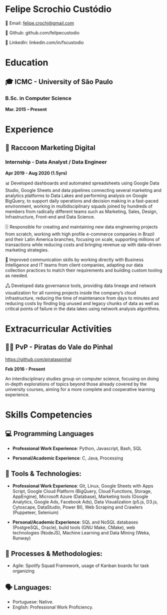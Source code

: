 
# Felipe Scrochio Custódio

📨 Email: felipe.crochi@gmail.com

🐙 Github: github.com/felipecustodio

💼 LinkedIn: linkedin.com/in/fscustodio


# Education

## 🎓 ICMC - University of São Paulo

### B.Sc. in Computer Science 

**Mar. 2015 – Present**


# Experience


## 🦝 Raccoon Marketing Digital

### Internship - Data Analyst / Data Engineer

**Apr 2019 - Aug 2020 (1.5yrs)**

📊 Developed dashboards and automated spreadsheets using Google Data Studio, Google Sheets and data pipelines connecting several marketing and analytics platforms to Data Lakes and performing analysis on Google BigQuery, to support daily operations and decision making in a fast-paced environment, working in multidisciplinary squads joined by hundreds of members from radically different teams such as Marketing, Sales, Design, Infrastructure, Front-end and
Data Science.

🗄️ Responsible for creating and maintaining new data engineering projects from scratch, working with high profile e-commerce companies in Brazil and their Latin America branches, focusing on scale, supporting millions of transactions while reducing costs and bringing revenue up with data-driven marketing strategies.

🤝 Improved communication skills by working directly with Business Intelligence and IT teams from client companies, adapting our data collection practices to match their requirements and building custom tooling as needed.

🖧 Developed data governance tools, providing data lineage and network visualization for all running projects inside the company’s cloud infrastructure, reducing the time of maintenance from days to minutes and reducing costs by finding big unused and legacy chunks of data as well as critical points of failure in the data lakes using network analysis algorithms.

# Extracurricular Activities

## 🏴‍☠️ PvP - Piratas do Vale do Pinhal 

https://github.com/pirataspinhal

**Feb 2016 - Present**

An interdisciplinary studies group on computer science, focusing on doing in-depth explorations of topics beyond those
already covered by the university courses, aiming for a more complete and cooperative learning experience.

# Skills  Competencies

## 💻 Programming Languages

* **Professional Work Experience**: Python, Javascript, Bash, SQL

* **Personal/Academic Experience**: C, Java, Processing

## 🔨 Tools & Technologies:

* **Professional Work Experience**: Git, Linux, Google Sheets with Apps Script, Google Cloud Platform (BigQuery,
Cloud Functions, Storage, AppEngine), Microsoft Azure (Database), Marketing tools (Google Analytics, Google Ads,
Facebook Ads), Data Visualization (p5.js, D3.js, Cytoscape, DataStudio, Power BI), Web Scraping and Crawlers
(Puppeteer, Selenium)

* **Personal/Academic Experience**: SQL and NoSQL databases (PostgreSQL, Oracle), build tools (GNU Make,
CMake), web technologies (NodeJS), Machine Learning and Data Mining (Weka, Runway)

##  🚦 Processes & Methodologies:
* Agile: Spotify Squad Framework, usage of Kanban boards for task organizing

## 🗣 Languages:
* Portuguese: Native.
* English: Professional Work Proficiency.
